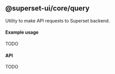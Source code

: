 ## @superset-ui/core/query

Utility to make API requests to Superset backend.

#### Example usage

TODO

#### API

TODO
